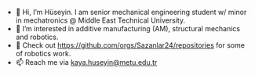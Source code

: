 - 👋 Hi, I’m Hüseyin. I am senior mechanical engineering student w/ minor in mechatronics @ Middle East Technical University.
- 👀 I’m interested in additive manufacturing (AM), structural mechanics and robotics. 
- 🤖 Check out https://github.com/orgs/Sazanlar24/repositories for some of robotics work.
- 📫 Reach me via kaya.huseyin@metu.edu.tr

<!---
huseyin-24/huseyin-24 is a ✨ special ✨ repository because its `README.md` (this file) appears on your GitHub profile.
You can click the Preview link to take a look at your changes.
--->
